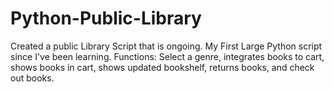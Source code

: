# Python-Public-Library
Created a public Library Script that is ongoing. My First Large Python script since I've been learning.
Functions:
Select a genre, integrates books to cart, shows books in cart, shows updated bookshelf, returns books, and check out books.
